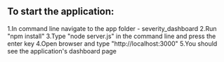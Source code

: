 To start the application:
-------------------------
1.In command line navigate to the app folder - severity_dashboard
2.Run "npm install"
3.Type "node server.js" in the command line and press the enter key
4.Open browser and type "http://localhost:3000"
5.You should see the application's dashboard page